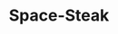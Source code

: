---
pid: ch43
title: Space-Steak
location_transcription: Here
coordinates: "[-75.163125369365, 39.952337777516]"
zipcode: '21227'
gen_neighborhood: 
neighborhood: 
outside_phl: 'Halethorpe MD '
age: '23'
age_range: 20-29
instagram: 
image_file_name: ch_43.jpg
proposal_transcription: 
topic: Food
topic_summary: 0, 0
type: Other No Form
keywords_other: 
credit: Eber McCallough
image_labels: Astronaut eating a cheesesteak
twitter: 
facebook: 
permalink: "/monuments/ch43/"
layout: item-page
---